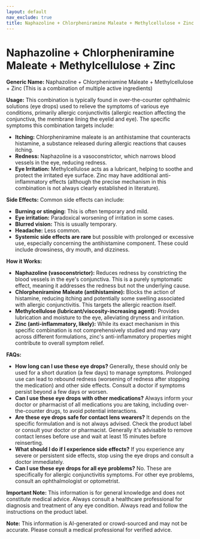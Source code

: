 ```yaml
---
layout: default
nav_exclude: true
title: Naphazoline + Chlorpheniramine Maleate + Methylcellulose + Zinc
---
```


# Naphazoline + Chlorpheniramine Maleate + Methylcellulose + Zinc

**Generic Name:** Naphazoline + Chlorpheniramine Maleate + Methylcellulose + Zinc (This is a combination of multiple active ingredients)

**Usage:** This combination is typically found in over-the-counter ophthalmic solutions (eye drops) used to relieve the symptoms of various eye conditions, primarily allergic conjunctivitis (allergic reaction affecting the conjunctiva, the membrane lining the eyelid and eye).  The specific symptoms this combination targets include:

* **Itching:** Chlorpheniramine maleate is an antihistamine that counteracts histamine, a substance released during allergic reactions that causes itching.
* **Redness:** Naphazoline is a vasoconstrictor, which narrows blood vessels in the eye, reducing redness.
* **Eye Irritation:** Methylcellulose acts as a lubricant, helping to soothe and protect the irritated eye surface.  Zinc may have additional anti-inflammatory effects (although the precise mechanism in this combination is not always clearly established in literature).

**Side Effects:**  Common side effects can include:

* **Burning or stinging:**  This is often temporary and mild.
* **Eye irritation:**  Paradoxical worsening of irritation in some cases.
* **Blurred vision:** This is usually temporary.
* **Headache:** Less common.
* **Systemic side effects are rare** but possible with prolonged or excessive use, especially concerning the antihistamine component.  These could include drowsiness, dry mouth, and dizziness.


**How it Works:**

* **Naphazoline (vasoconstrictor):**  Reduces redness by constricting the blood vessels in the eye's conjunctiva.  This is a purely symptomatic effect, meaning it addresses the redness but not the underlying cause.
* **Chlorpheniramine Maleate (antihistamine):** Blocks the action of histamine, reducing itching and potentially some swelling associated with allergic conjunctivitis.  This targets the allergic reaction itself.
* **Methylcellulose (lubricant/viscosity-increasing agent):** Provides lubrication and moisture to the eye, alleviating dryness and irritation.
* **Zinc (anti-inflammatory, likely):** While its exact mechanism in this specific combination is not comprehensively studied and may vary across different formulations, zinc's anti-inflammatory properties might contribute to overall symptom relief.


**FAQs:**

* **How long can I use these eye drops?**  Generally, these should only be used for a short duration (a few days) to manage symptoms.  Prolonged use can lead to rebound redness (worsening of redness after stopping the medication) and other side effects. Consult a doctor if symptoms persist beyond a few days or worsen.
* **Can I use these eye drops with other medications?**  Always inform your doctor or pharmacist of all medications you are taking, including over-the-counter drugs, to avoid potential interactions.
* **Are these eye drops safe for contact lens wearers?** It depends on the specific formulation and is not always advised.  Check the product label or consult your doctor or pharmacist.  Generally it's advisable to remove contact lenses before use and wait at least 15 minutes before reinserting.
* **What should I do if I experience side effects?** If you experience any severe or persistent side effects, stop using the eye drops and consult a doctor immediately.
* **Can I use these eye drops for all eye problems?** No. These are specifically for allergic conjunctivitis symptoms.  For other eye problems, consult an ophthalmologist or optometrist.


**Important Note:** This information is for general knowledge and does not constitute medical advice. Always consult a healthcare professional for diagnosis and treatment of any eye condition.  Always read and follow the instructions on the product label.


**Note:** This information is AI-generated or crowd-sourced and may not be accurate. Please consult a medical professional for verified advice.